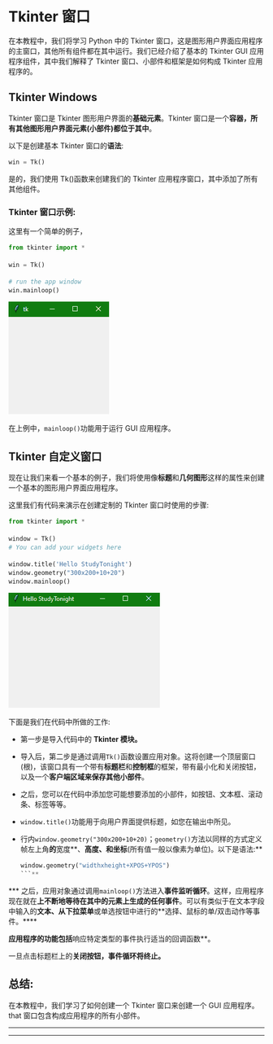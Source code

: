 # Tkinter 窗口

在本教程中，我们将学习 Python 中的 Tkinter 窗口，这是图形用户界面应用程序的主窗口，其他所有组件都在其中运行。我们已经介绍了基本的 Tkinter GUI 应用程序组件，其中我们解释了 Tkinter 窗口、小部件和框架是如何构成 Tkinter 应用程序的。

## Tkinter Windows

Tkinter 窗口是 Tkinter 图形用户界面的**基础元素**。Tkinter 窗口是一个**容器，所有其他图形用户界面元素(小部件)都位于其中**。

以下是创建基本 Tkinter 窗口的**语法**:

```py
win = Tk()
```

是的，我们使用 Tk()函数来创建我们的 Tkinter 应用程序窗口，其中添加了所有其他组件。

### Tkinter 窗口示例:

这里有一个简单的例子，

```py
from tkinter import *

win = Tk()

# run the app window
win.mainloop()
```

![Tkinter Window example](img/83ca81b44be3bb2d1397802c42108955.png)

在上例中，`mainloop()`功能用于运行 GUI 应用程序。

## Tkinter 自定义窗口

现在让我们来看一个基本的例子，我们将使用像**标题**和**几何图形**这样的属性来创建一个基本的图形用户界面应用程序。

这里我们有代码来演示在创建定制的 Tkinter 窗口时使用的步骤:

```py
from tkinter import *

window = Tk()
# You can add your widgets here

window.title('Hello StudyTonight')
window.geometry("300x200+10+20")
window.mainloop()
```

![Tkinter Window example](img/3b0d639934c8be0204b4577510e51f7a.png)

下面是我们在代码中所做的工作:

*   第一步是导入代码中的 **Tkinter 模块。**

*   导入后，第二步是通过调用`Tk()`函数设置应用对象。这将创建一个顶层窗口(根)，该窗口具有一个带有**标题栏**和**控制框**的框架，带有最小化和关闭按钮，以及一个**客户端区域来保存其他小部件**。

*   之后，您可以在代码中添加您可能想要添加的小部件，如按钮、文本框、滚动条、标签等等。

*   `window.title()`功能用于向用户界面提供标题，如您在输出中所见。

*   行内`window.geometry("300x200+10+20)`；`geometry()`方法以同样的方式定义帧左上角**的**宽度**、**高度、**和**坐标**(所有值一般以像素为单位)。以下是语法:**

    ```py
    window.geometry("widthxheight+XPOS+YPOS")
    ```** 
***   之后，应用对象通过调用`mainloop()`方法进入**事件监听循环**。这样，应用程序现在就在**上不断地等待在其中的元素上生成的任何事件**。可以有类似于在文本字段中输入的**文本、从下拉菜单**或单选按钮中进行的**选择、鼠标的单/双击动作等事件。**** 

 **应用程序的功能包括**响应特定类型的事件执行适当的回调函数**。

一旦点击标题栏上的**关闭按钮，事件循环将终止。**

## 总结:

在本教程中，我们学习了如何创建一个 Tkinter 窗口来创建一个 GUI 应用程序。that 窗口包含构成应用程序的所有小部件。

* * *

* * ***